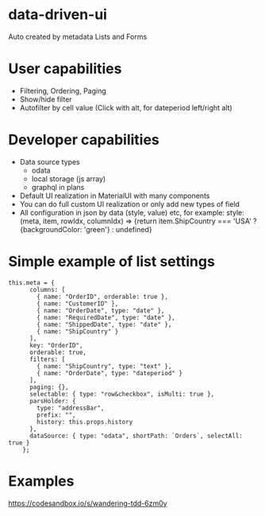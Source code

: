 # data-driven-ui

Auto created by metadata Lists and Forms

# User capabilities
- Filtering, Ordering, Paging
- Show/hide filter
- Autofilter by cell value (Click with alt, for dateperiod left/right alt)

# Developer capabilities
- Data source types
    - odata
    - local storage (js array)
    - graphql in plans
- Default UI realization in MaterialUI with many components
- You can do full custom UI realization or only add new types of field
- All configuration in json by data (style, value) etc, for example: style: (meta, item, rowIdx, columnIdx) => {return item.ShipCountry === 'USA' ? {backgroundColor: 'green'} : undefined}

# Simple example of list settings
```
this.meta = {
      columns: [
        { name: "OrderID", orderable: true },
        { name: "CustomerID" },
        { name: "OrderDate", type: "date" },
        { name: "RequiredDate", type: "date" },
        { name: "ShippedDate", type: "date" },
        { name: "ShipCountry" }
      ],
      key: "OrderID",
      orderable: true,
      filters: [
        { name: "ShipCountry", type: "text" },
        { name: "OrderDate", type: "dateperiod" }
      ],
      paging: {},
      selectable: { type: "row&checkbox", isMulti: true },
      parsHolder: {
        type: "addressBar",
        prefix: "",
        history: this.props.history
      },
      dataSource: { type: "odata", shortPath: `Orders`, selectAll: true }
    };
```

# Examples
https://codesandbox.io/s/wandering-tdd-6zm0y
